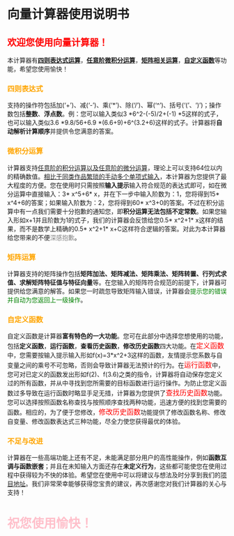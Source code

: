 # 向量计算器使用说明书
## <font color=red>欢迎您使用向量计算器！</font>   
本计算器有[**四则表达式运算**](#jump1)，[**任意阶微积分运算**](#jump2)，[**矩阵相关运算**](#jump3)，[**自定义函数**](#jump4)等功能，希望您使用愉快！  
### <font color=orange><span id="jump1">四则表达式</span></font>
支持的操作符包括加(‘+’)、减(‘-’)、乘(‘*’)、除(‘/’)、幂(‘^’)、括号(‘(’、‘)’)；操作数包括**整数**、**浮点数**。例：您可以输入类似3 *6^2-(-5)/2+(-1) *5这样的式子，也可以输入类似3.6 *9.8/56+6.9 *(6.6+9)+6^(3.2+6)这样的式子。计算器将**自动解析计算顺序**并提供令您满意的答案。
### <font color=orange><span id="jump2">微积分运算</span></font>
计算器支持<u>任意阶的积分运算以及任意阶的微分运算</u>，理论上可以支持64位以内的精确数值。<u>相比于同类作品繁琐的手动多个单项式输入</u>，本计算器为您提供了最大程度的方便。您在使用时只需按照**输入提示**输入符合规范的表达式即可，如在微分运算中直接输入：3* x^5+6* x，并在下一步中输入阶数为：1，您将得到15* x^4+6的答案；如果输入阶数为：2，您将得到60* x^3+0的答案。不过在积分运算中有一点我们需要十分抱歉的通知您，即**积分运算无法包括不定常数**。如果您输入形如x+1并且阶数为1的式子，我们的计算器会反馈给您0.5* x^2+1* x这样的结果，而不是数学上精确的0.5* x^2+1* x+C这样符合逻辑的答案。对此为本计算器给您带来的不便<font color=grey>深感抱歉</font>。
### <font color=orange><span id="jump3">矩阵运算</span></font>
计算器支持的矩阵操作包括**矩阵加法、矩阵减法、矩阵乘法、矩阵转置、行列式求值、求解矩阵特征值与特征向量**等。在您输入的矩阵符合规范的前提下，计算器可提供给您满意的解答。如果您一时疏忽导致矩阵输入错误，计算器会<font color=green>提示您的错误并自动为您返回上一级操作</font>。
### <font color=orange><span id="jump4">自定义函数</span></font>
自定义函数是计算器**富有特色的一大功能**。您可在此部分中选择您想使用的功能，包括**定义函数**，**运行函数**，**查看历史函数**，**修改历史函数**四大功能。在<font color=red size=3>定义函数</font>中，您需要按输入提示输入形如f(x)=3*x^2+3这样的函数，友情提示您系数与自变量之间的乘号不可忽略，否则会导致计算器无法预计的行为。在<font color=red size=3>运行函数</font>中，您可对已定义的函数发出形如f(2)、f(3.6)之类的指令，计算器将自动保存您定义过的所有函数，并从中寻找到您所需要的目标函数进行运行操作。为防止您定义函数过多导致在运行函数时略显手足无措，计算器为您提供了<font color=red size=3>查找历史函数</font>功能。您可以选择按照函数名称查找与按照顺序查找两种功能，迅速方便的找到您需要的函数。相应的，为了便于您修改，<font color=red size=3>修改历史函数</font>功能提供了修改函数名称、修改自变量、修改函数表达式三种功能，尽全力使您获得最优的体验。
### <font color=orange>不足与改进</font>
计算器在一些高端功能上还有不足，未能满足部分用户的高性能操作，例如**函数互调与函数嵌套**；并且在未知输入方面还存在**未定义行为**，这些都可能使您在使用过程中获得较为不快的体验。希望您在使用中可以将建议与想法及时分享到我们的[项目地址](https://github.com/rucerchui/Sophomore)。我们非常荣幸能够获得您宝贵的建议，再次感谢您对我们计算器的关心与支持！
# <font color=pink>祝您使用愉快！<font>
